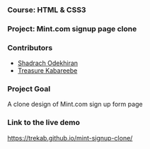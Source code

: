 ### Course: HTML & CSS3
### Project: Mint.com signup page clone

### Contributors
* [Shadrach Odekhiran](https://github.com/shadymedy)
* [Treasure Kabareebe](https://github.com/trekab)

### Project Goal
A clone design of Mint.com sign up form page

### Link to the live demo
https://trekab.github.io/mint-signup-clone/
